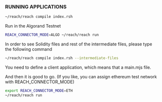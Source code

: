 ### RUNNING APPLICATIONS

```bash
~/reach/reach compile index.rsh
```

Run in the Algorand Testnet

```bash
REACH_CONNECTOR_MODE=ALGO ~/reach/reach run
```

In order to see Solidity files and rest of the intermediate files, please type the following command

```bash
~/reach/reach compile index.rsh --intermediate-files
```

You need to define a client application, which means that a main.mjs file.

And then it is good to go. (If you like, you can assign ethereum test network with REACH_CONNECTOR_MODE)

```bash
export REACH_CONNECTOR_MODE=ETH
~/reach/reach run
```